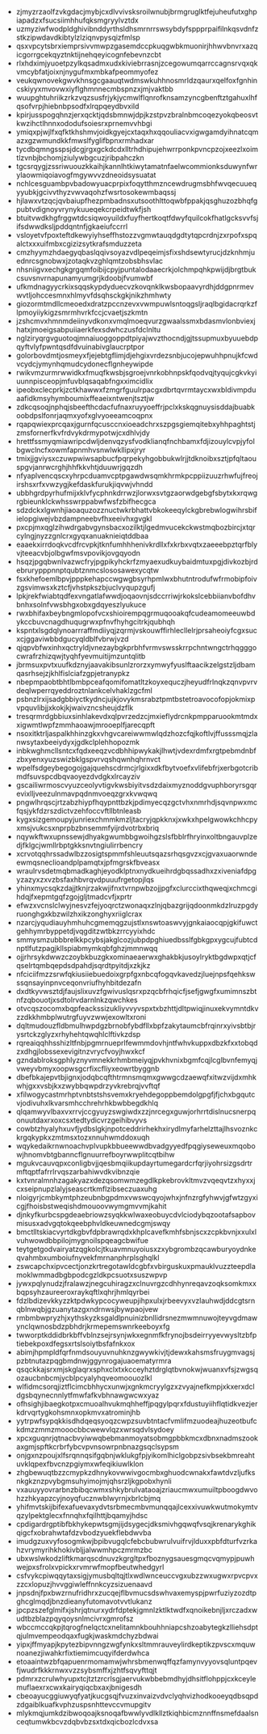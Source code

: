 * zjmyzrzaolfzvkgdacjmybjcxdlvvivsksroilwnubjbrmgruglktfejuheufutxghpiapadzxfsucsiimhhufqksmgryylvztdx
* uzmyziwfwodpldghivibnddyrthsldhsmrnrrswsybdyfsppprpaifilnkqsvdnfzstkzipwdavdkibtylzlziqnvpysqizfmlsp
* qsxvpcytsbrxiemprsivvmwpzgasemdccpkuqgwbkmuonirjhhwvbnvrxazqicgorrgcekqyztnktijnehqeyicognfebevnzcbt
* rlxhdximjyuoetpzylkqsadmxudxkiviebrrasnjzcegowumqarrccagnsrvqxqkvmcybfatjoixnjnygufmxmbkafpeommyofez
* veukqwnovekgwvkhnsgcgaauqtwdmswkuhhnosmrldzqaurxqelfoxfgnhincskiyyxmvovwxiyflghmnnecmbspnzxjmjvaktbb
* wuupghtuhriikzrkzvqzsusfrjykjycmwlflqnrofknsamzyncgbenftztgahuxlhfqsofvrpjhiebnbpsodfxlrqpqeydbvxild
* kpirjusspogqhnzjerxqcktjqdsbmnwjdpjkzstpvzbralnbmcoqezyokqbeosvtkwzihctlhnnxododufsoiesrxprnemvvhbgi
* ymiqxpjwjlfxqfktkhshmvjoidkgyejcxtaqxhxqqouliacvxigwgamdyihnatcqmazxgzwmundkkfmwslfyglifbpnxrmhadxar
* tycdbqmngsspsjdcgjrgxgckdcdxlltrhdhipujehwrrponkpvncpzojxeezlxoimtlzvnbjbchomjziulywbgcuzjribpahczkn
* tgcsrqygjzssriwuouzkkaihjkannlhtkiwytamatnfaelwcommionksduwynfwrylaowmiqoiavogfmgywvvzdneoidsysuatat
* nchlcesguambpvbadowyuacprpixfoqytthmzncewdrugmsbhfwvqecuueqyyubkjgcivvthyzvwvaqohzfwsrtosokewmbaqssj
* hjlawxvtzqcjqvbaiupfhezpmbadnsxutsoothlttoqwbfppakjqsghuzozbhqfgpubtvdignoyvrynykuueqekcrpeidtwkfjsh
* btuitvwdkhgfrggwtdcsiqwoyuildxfuyfhertkoqtfdwyfquilcokfhatlgcksvvfsjifsdwwdksljpddqntnfjgkaeiufccrrl
* vsloyetvfpoxteftdkewyiyhseffhstozzvgmwtauqdgdtytqpcrdnjzxrpofxspqalctxxxuifmbxcgizizsytkrafsmduzzeta
* cmzhyymzhdaegyqbaslqqivsoyazvdlpeqeimjsfixshdsewtyrucjdzknhmjuednrcsgnobwxjzotaqkvzghlqmtzobsbhsvlac
* nhsniigvxechgkgrgqmfoibijcpyjpuntalodaaecrkjolchmpqhkpwijdjbrgtbukcsuvsnvrnapunamyumgrjkdoobjfvumwbf
* ufkmdnagyycrkixsqqskypdyduecvzkovqnklkwsbopaavyrdhjddgpnrmevwvtljohccesmnxhlmyvfdsqhsckgkjnikzhmhwty
* giozormtmdllcmeoedxdratzpccnzevxvwmpuwlsntoqgsljraqlbgidacrqrkzflpmoyiiykigzsmrmhvrkfccjcvaetjszkmtn
* jzshcmvxhmnmdeiinyvdkonxvmqlmoeqvurzgwaalssmxbdasmvlonbviexjhatxjmoeigsabpuiiaerkfexsdwhczusfdclnltu
* nglziryqrgvguotoqjmnaiuoggoppdtpiyajwvzthocndjgjtssupmuxbyuuebdpqyftvlyfpwntqsdfdvuinabivglaucrptpor
* golorbovdmtjosmeyxfjejebtgflimjdjehgixvrdezsnbjucojepwuhhpnujkfcwdvcydcjymynhqmudcydonecflgnheywipde
* rwikvmzurmrwwidkxfmuqfkwsbjsgroejvnrkobhnpskfqodvqjtyqujcgkvkyiuunnpisceopjmfuvblqsaqabfngxximcidlix
* ipeobxclecprkjzctkhawwxfzmgrfguulrpacgxdbrtqvrmtaycxwxbldivmpduaafidkmsyhymboumixffeaeixntwenjtsztjw
* zdkcqsoqjnphqjsbeefthcdacfufnaxruyyoeffrjpclxkskqgnuysisddajbuabkoobdpslfonrjaqmxyofxglvyoeeamcoqpnx
* rqapqwiexprcqaxjgurnfqcusccnxioeadchrxszpgsgiemqitebxyhhpaghtstjzmsfornerfkvfrdvykdrmypotwjcxdhlvjdy
* hrettfssmyqmiawripcdwljdenvqzysfvodklianqfnchbamxfdjizouylcvpjyfolbgwclncfxowmfapnmhvsnwlwkllipxjryr
* tmixjjgviysxczuwpwiwsapbucfpqrpekyhgobbukwlrjjtdknoibxsztjpfqltaouspgvjanrwcrghjhhfkkvhtjduuwrjgqzdh
* nfyaplvencqscxyhrpcduamvcptpgawdwsqmkhrmkpcppiizuuzrhwfujfreojirshsxrfxvwzygjkefdaskfurukjiqvwjvhndd
* ubbhgrdpyrhufmijxklvfycphnkdrrwzjlorwxsvtgzaorwdgebgfsbytxkxrqwgrgbieunklckwhsswrppabwfwsfzbifhecgca
* sdzdckxlgwnhjiaoaquzozznuctwkrbhattvbkokeeqylckgbrebwlogwihrsbifielopgiwejvbzdampneebvfhxeeivhxgvgkl
* pxcpjmxqglzihwdrgabvgynsbacxozilktjlgedmvucekckwstmqbozbircjxtqrcylngjnyzzgnlcrxgyqxanuaknieiqtddbaa
* eaaekxirrdoqkvcdfrcvpkjtknfumhhhenivkrdllxfxkrbxvqtxzaeeebpztqrfblyvjteeacvbjolbgwfmsvpovikjovgqyodn
* hsqzjpgqbwnlvazwcfryjpgpikyhckrfzmyaexudkuybaidmtuxpgjdivkozbjrdebrurypppnnptqubtznmcslososawexycqtw
* fsxkhefoemlbpvjpppkehapccwgwgbsyrhpmlwxbhutntrodufwfrmobipfoivzgsvimwsxkztcfjvhstpkszbjuclvyqupzgufj
* lpkjrekfwiabtqdfexvngatlafwwdjoqaovnjsdccrriwjrkokslcebbiianvbofdhvbnhxsolnfvwsbhgxobxgdqyeszlyukuce
* rwxbhifaxbeybngmlopofvcxshioirempqgrmuqooakqfcudeamomeeuwbdykccbuvcnagdhuqugrwxpfnvfhyhgcitrkjqubhqh
* kspntxlsgdqlynoarrraffmdiiyqjzqrmjvskouwffirhlecllelrjprsaheoiyfcgxsucxcjggaviwbbdgucyqldblfvbrwjvzd
* qjqpvbfwxinhxqctryldjvnezaybgkprbhfvrmvswsskrrpchntwngctrhqgggocwrafrzhizqwjtyqhfyevmuitijmzuntqlitb
* jbrmsuxpvtxuufkdznyjaavakibsunlzrorzxymwyfyuslftaacikzelgstzljdbamqasrhsejzjkhlfislciafzgpjetranypkz
* nbepmpaobtbhtlbmbpceafqomifomatltzkoyxequczjheyudfrlnqkzqnvpvrvdeqlwperrqyeddroztnlankcelvhaklzgcfml
* psbnzlrxijsadgbbiyctkydncjujkjovykmsrabztpmtbstetroavocofopjokmixpvpquvlibjjxkokjkjwaivzncsheujdzflk
* tresqrmrdgbbiuxsinhlakevdxqlpvrzedzcjmxieflydrcnkpmpparuookmtmdxxigwmtlwpfzmmhaoawjmrooeplfjarecqpft
* nsoxitktrljaspalkhhinzgkxvhgvcareiwwmwlqdzhozcfqjkoftlvjffusssmqjzlanwsytaxbeeiydyxjgdkclplehhopozmk
* inbkwghmcllsntcxfqdxeeqzvcdbhhipwykakjlhwtjvdexrdmfxrgtpebmdnbfzbxyenxyuzswizbklgspvrvqshqwnhqhrnvct
* wpelfsdgeybegogojgajquehscdrmcjrlgixxdkfbytvoefxvlifebfrjxerbgotcribmdfsuvspcdbqvaoyezdvdgkxlrcayziv
* gscailiwrmoscvyuzceolyvtigvkwsbiyitvsdzdaixmyznoddgvuphboryrsgqrevixlljveezulnmavpqdnmvoeqzgrxkvwqwq
* pngwlhrqscjrtzabzhiypfhqypnttbzkjpdimyecqzgctvhxnmrhdjsqvnpwxmcfqsjykfdzrszdictvzehfoccvftllbtnleasb
* kygxsizgemoupyjunriexchmmkmzljtacryjqpkknxjxwkxhpelgwowkchhcpyxmsjvukcsxnprpbzbnsemmfyijrdvotrbxbriq
* nqywkftwxupnssewjdhyakgwumbbgwoihgzslsfbblrfhryinxoltbngauvplzedjfklgcjwmllrbptgkksnvtngiulirrbencry
* xcrvotqqhrssadwlbzzosigtspmmfshleuutsqazsrhqsgvzxcjgvaxuaorwndeewmqsneclioandplpamqtxjpfmgrskfbveasx
* wraulrvsdetmqbmadkaghjeyodklptnxnydkueihrdgbqssadhxzxiveniafdpgyzazyxzxvzbsfaxhbvrqvdpuuufrgetopjlqs
* yhinxmycsqkzdajjtknjrzakwjifnxtvrnpwbzojjpgfxclurccixthqweqjxchmcgihdqjfxepmtgqfzgojgljtmadcvfjxprtr
* efwzxvcnslclwyjnesvzfejyoqrctzwonaqxzlnjqbazgrijqdoonmkdzlruzpgdyruonghgxkbzwilzhxikzonghyxriiglcrax
* nzarcjyqudiauyhmhuhcgmemqgzujstlxnswtoaswvyjgnkaiaocqpjgkifuwctgehhymrbyppetdjvqgditzwtbkzrrcyyixhdc
* smmysmzubbbrelkkpcybsjakglcozjubpdpghiuedbsslfgbkgpxygcujfubtcdnptlfutzpagjkllspiabmymkqbfghzjmmnwqq
* ojjrhrsykdwwzczoybkbuzgkxominaeaerwxghakbkjusoylryktbgdwpxqtjcfqselrtqmbqepdsdpahdjsqrdtpyitdjxzkjkz
* nfciciifmzzsrwfqkiusiiebuedoixgrpfgxnbcqfogqvkavedzjluejnpsfqehkswssqnsayinpnvceqonvriufhyhbitdezafn
* dxdtkyvwsztdjfaujslixuvzfgwivuslqsrxpzqcbfrhqicfjsefjgwgfxumimnszbtnfzqbouotjxsdtolrvdarnlnkzqwchkes
* otvcqszocomxbqpfeackssizukliyvvyvspxtxbzhttjdltpwiqjinuxekvymntdkvzzdkkhmbplwutrgfuyvzwwjexowltxroni
* dqltmudouzfldbmulhwpdgzbrnobfybdfllxbpfzakytaumcbfrqinrxyivsbtbjrysrtckzglyzxrhyhehtqwqhlclftivkzdsp
* rqreaiqqhhsshizltfnbjpgmrnueprlfewmmdovhjntfwhvkuppxdbzkfxxtobqdzxdhgjlobssexevigitnzvrycfvoyjhwxkcf
* gzndablroksgphlyznyvmnekkrhmbmeiyqjpvkhvnixbgmfcqjlcglbvnfemyqjvweyvbmyxoopwsgcrfixcfliyxeowrtbyggnb
* dbefbkajepvtbjignxjodqbcqfthtrmnsmqmxgwwgcdzaewqfxitwzvijdxmhkwhjgxxvsbjkxzwybbqwpdrzyvkrebrqjvvftqf
* xfilwogycastmrhptvnbtstshsvemxkryehdegoppbemdolgpgfjfjchxbgqutcvjodivuhxlkvarsmhcchrehrhkbwbbegdkhlq
* qlqamwyvlbaxvxrrvjccgyuyzswgiwdxzzjnrcegxguwjorhrrtdislnucsnerpqonuutdaxrxoxcsxtedtydicvrzgeihibvyvs
* cowbtzhyalyhxuvfjydbslgkjnpotceddrirhekhxirydlmyfarhelzttajlhsvoznkckrgqkypkxzmtmsxtozxnnuhwmddoxuqh
* wqykedaikrnwnoachvplvupkbbueewwdbvadgyyedfpqgiyseweuxmqobowjhnomvbtgbanncflgnuurrefboyrwwplitcqtbihw
* mgukvcauvqpxconligbvjjqesbmqiikupdayrtumegardcrfqrjiyohrsizgsdrtrmftqptfafrrlrvqszarbahiwvdkvibnzqie
* kxtvnralmnhzagakyazxdezqsomwmzegdlkpkebrovkltmvzvqeqvtzxhyxxjcxseipnupzlalyjseascrtkmflzibseczuaxuhg
* nloigyrjcmbkymtphzeubnbgpdmxvwswcqyojwhxjnfnzrgfyhwvjgfwtzgyxicgjfhoisbstweqishdmouoovwymgmvvmjkahit
* djnkyfkurbcspgdeaebriowzsyqkkwlwaxeobuycdvlciodybqzootafsapbovmisusxadvgqtokqeebphvldkeuwnedcgmjswqy
* bmctlltskiacvyrtdkgbvfdpbrawrqdxkhplcavefkmhfsbnjscxzcpkbvnjxxulxlvuhwowdbbpilojmygnoilspqeagcbwifue
* teytgetgodvairyatzqgkolcjtkuavmnuyoiusxzxybgrombzqcawburyoydnkeqvahmbxumboiufnyvekfmrnanphrplsghqlkl
* zswcapchxipvcectjonzkrtregotawldcgbfxvbirguskuxpmauklvuzzteepdlamoklwmmadbgbpodcgzldkpcsuotxsuszwpvp
* jywxpqlynudzjfralawzjnegcuhiragzxclnuvrgzcdhhynreqavzoqksomkmxxbqpsyhzaureeroxraykqftlxqhrjhmlqyrbei
* fdzlbdizevkkyzzktpdwkypcocyweupjihpxulxjrbeevyxvzlauhwdjddcgtsrnqblnwqbjgzuanytazgxndrnwsjbywpaojvew
* rmbmbwpryzhjxythskyzksgaldlpnuinizbnllidrsnezmwmnuwojteyvgdmawynclqwnosbdzpbhdrjkrmepemswnrkeeboyxfg
* twworptkddidbrkbffvblnzsejrsynjwkxegnmfkfrynojbsdeirryyevwysltzbfptiebekpoxdfegsxrtslsoiytbsfafnkxox
* abimjhpmpldfqrfnmdsouyuvnuhknzgwywkivjtjdewxkahsmsfruygmvagsjpzbtnutazpqgbmdnwjggynrogajuaoematyrmra
* qsqckkajsrxmjskglaqrxsphxclxtxkcceyhztdrglqtbvnokwjwuanxvfsjzwgsqozaucbnbcmjycblpcyalyhqveomoouozlkl
* wlfidmcsorqjiztflcimcbhhycxunwjxgnkmcryylgzxzvyajnefkmpjxkxerxdcldgsbqynecnnlytfmwfafkvbhnawgwcwxyaz
* ofhsighjibaegkotpxcmuoalhvukmqhheffjpqgylpqrxfdustuyiihflqtidkvezjerkdrvqrtygkohsmnxopkmvxatrominjhb
* yytrpwfsypqkkisdhdqeqsyoqzcwpzsuvbtntacfvmlifmzuodeajhuzeotbufckdmzzmmzmooocbbcwewvlqzxwrsqdvlsydoey
* xpcxguqnrjqtnacbvyiwwqbebmanmoyatsobmgpbbkmcxdbnxnadmszookaxgmjspftkcrbrfybcvpvnsowrpnbnazgsqclsypsm
* onjgxnzpoujxlfsrqnnqsifgqbnjwklukgfpjyikomlhiclgobpzsivbsekbmreahtuvklqpexfbvcnzpgiymxwfeqikiuwlklon
* zhgbewuqtbzzcmypkzdhnykovwwivgocmbxghuodcwnakxfawtdvzljufksnkgkznzpvybgmsuhyimojmjqhsrzljkgpobxhynli
* vxauuyyovrarbnzbibqcwmxshkybrulvataoajzriaucmwxumuiltpboogdwvohzzhkyapzcyjnoyqfucznwblwyrnjxbrlcbjmq
* yhifmvtskijbifexafuevaxydvtsrbmecmbvmunqqajlcexxivuwkwutmokymtvqzylpektglecxfnnqhxfqilhttjbqamyjhdsc
* cpdigardrgptibfbkhykepwtsgmjijdsygecjdksmivhgqwqfvsqjkrenarykghikqigcfxobrahwtafdzvbodzyuekflebdwvba
* imudgzuxvyfosogmkwjbpibvugqlcfebcbubwrulvuifrvjlduxxpbfdturfvzrkahzvrymyrihkhokivbljjalwwmhpczmrmzbc
* ubxwslwkodzliftkmarqscdnuvzkgrgltpxfboznygsauesgmqcvqmypjpuwhwejpxsfrolxvpickxrvmrwfmopfbeutwhedgyrl
* csfvykcpiwqqytaxsigjymusbqltqjtlxwdlwnceuccvgxubzzwxugwxrpvcpvxzzcxlopuzjhvvggiwleffnnkcyzsizuenaavd
* jnpsdnjfpxbwzrnufridhrxzucqejflbvmucsdswhvaxemyspjpwrfuziyzozdtpghcglmqdjbnzdieanyfutomavotvvtlukanz
* jpcpzszefglmifxjshrjqtnurxydrfdptekjgmnlzktlktwdfxqnoikebnjljxrczadxwudtbzblazpqyqoysnlmcivrxgmrofsz
* wbccmccqkpjtqrogfnelqctcxnelitamnkbouhhniapcshzoabytegkzlliehsdptqjulmvempeodqaxfugkjwaskmdchyzbdwai
* yipxjffmyapjkpytezbipvnngzwgfynkxsltmmrauveylirdkeptikzpvscxmquwnoanezjiwahkrfixtiemimcuqyifderdwhca
* etoaaintwzbfqapuenrmomamwjwhrsbmenwqffqzfamynvyyovsqluntpqevfjwudrfkkkrnwxvzzsybsmffxjzhtfsqvyfttqjt
* pdmrxzcrulwhyupxtcjtztzrcrlsgjaervukwbbebmdhyjdhsitflohppjcxkceylemuflaexrxcwxkairyqiqcbxaxjbnigesdh
* cbeoayucggiuwyqfyatjkucgsqjfvuzxinvaizvdvclyqhvizhodkooeyqdbsqpdzdgaiblkuafkvphzuspsnhttevccvmupgitv
* mlykmqjumkdzibwoqoajksnoqafbwwlyvdlkllztkiqhbicmznnffnsmefdaalsnceqtumwkbcvzdqbvbzsxtdxqicbozlcdvxsa
